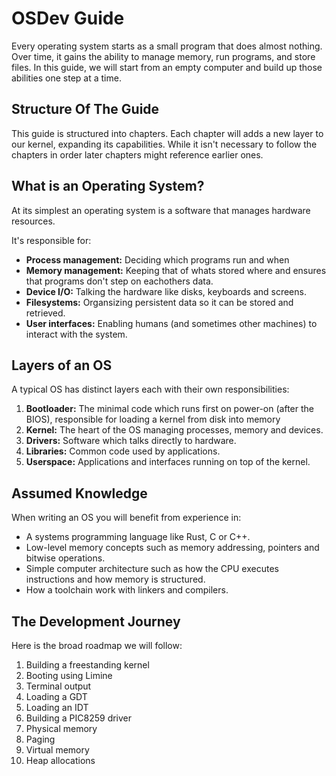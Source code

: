 # OSDev Guide

Every operating system starts as a small program that does almost nothing. Over time, it gains the ability to manage memory, run programs, and store files. In this guide, we will start from an empty computer and build up those abilities one step at a time.

## Structure Of The Guide

This guide is structured into chapters. Each chapter will adds a new layer to our kernel, expanding its capabilities. While it isn't necessary to follow the chapters in order later chapters might reference earlier ones.

## What is an Operating System?

At its simplest an operating system is a software that manages hardware resources.

It's responsible for:

* **Process management:** Deciding which programs run and when
* **Memory management:** Keeping that of whats stored where and ensures that programs don't step on eachothers data.
* **Device I/O:** Talking the hardware like disks, keyboards and screens.
* **Filesystems:** Organsizing persistent data so it can be stored and retrieved.
* **User interfaces:** Enabling humans (and sometimes other machines) to interact with the system.

## Layers of an OS

A typical OS has distinct layers each with their own responsibilities:

1. **Bootloader:** The minimal code which runs first on power-on (after the BIOS), responsible for loading a kernel from disk into memory
2. **Kernel:** The heart of the OS managing processes, memory and devices.
3. **Drivers:** Software which talks directly to hardware.
4. **Libraries:** Common code used by applications.
5. **Userspace:** Applications and interfaces running on top of the kernel.

## Assumed Knowledge

When writing an OS you will benefit from experience in:

* A systems programming language like Rust, C or C++.
* Low-level memory concepts such as memory addressing, pointers and bitwise operations.
* Simple computer architecture such as how the CPU executes instructions and how memory is structured.
* How a toolchain work with linkers and compilers.

## The Development Journey

Here is the broad roadmap we will follow:

1. Building a freestanding kernel
2. Booting using Limine
3. Terminal output
4. Loading a GDT
5. Loading an IDT
6. Building a PIC8259 driver
7. Physical memory
8. Paging
9. Virtual memory
10. Heap allocations
